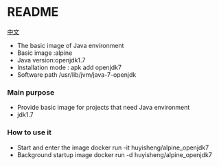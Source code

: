 # README #

[中文](https://github.com/haosenwei/alpine_openjdk7)

* The basic image of Java environment
* Basic image	:alpine
* Java version:openjdk1.7
* Installation mode : apk add openjdk7
* Software path /usr/lib/jvm/java-7-openjdk

### Main purpose ###

* Provide basic image for projects that need Java environment
* jdk1.7

### How to use it ###

* Start and enter the image docker run -it huyisheng/alpine_openjdk7
* Background startup image docker run -d huyisheng/alpine_openjdk7